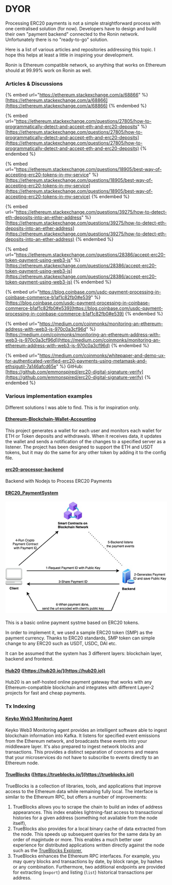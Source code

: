 # DYOR

Processing ERC20 payments is not a simple straightforward process with one centralised solution (for now). Developers have to design and build their own "payment backend" connected to the Ronin network. Unfortunately there is no "ready-to-go" solution.

Here is a list of various articles and repositories addressing this topic. I hope this helps at least a little in inspiring your development.

Ronin is Ethereum compatible network, so anything that works on Ethereum should at 99.99% work on Ronin as well.

### Articles & Discussions

{% embed url="https://ethereum.stackexchange.com/a/68866" %}
[https://ethereum.stackexchange.com/a/68866](https://ethereum.stackexchange.com/a/68866)
{% endembed %}

{% embed url="https://ethereum.stackexchange.com/questions/27805/how-to-programmatically-detect-and-accept-eth-and-erc20-deposits" %}
[https://ethereum.stackexchange.com/questions/27805/how-to-programmatically-detect-and-accept-eth-and-erc20-deposits](https://ethereum.stackexchange.com/questions/27805/how-to-programmatically-detect-and-accept-eth-and-erc20-deposits)
{% endembed %}

{% embed url="https://ethereum.stackexchange.com/questions/18905/best-way-of-accepting-erc20-tokens-in-my-service" %}
[https://ethereum.stackexchange.com/questions/18905/best-way-of-accepting-erc20-tokens-in-my-service](https://ethereum.stackexchange.com/questions/18905/best-way-of-accepting-erc20-tokens-in-my-service)
{% endembed %}

{% embed url="https://ethereum.stackexchange.com/questions/39275/how-to-detect-eth-deposits-into-an-ether-address" %}
[https://ethereum.stackexchange.com/questions/39275/how-to-detect-eth-deposits-into-an-ether-address](https://ethereum.stackexchange.com/questions/39275/how-to-detect-eth-deposits-into-an-ether-address)
{% endembed %}

{% embed url="https://ethereum.stackexchange.com/questions/28386/accept-erc20-token-payment-using-web3-js" %}
[https://ethereum.stackexchange.com/questions/28386/accept-erc20-token-payment-using-web3-js](https://ethereum.stackexchange.com/questions/28386/accept-erc20-token-payment-using-web3-js)
{% endembed %}

{% embed url="https://blog.coinbase.com/usdc-payment-processing-in-coinbase-commerce-b1af1c82fb0#e539" %}
[https://blog.coinbase.com/usdc-payment-processing-in-coinbase-commerce-b1af1c82fb0#e539](https://blog.coinbase.com/usdc-payment-processing-in-coinbase-commerce-b1af1c82fb0#e539)
{% endembed %}

{% embed url="https://medium.com/coinmonks/monitoring-an-ethereum-address-with-web3-js-970c0a3cf96d" %}
[https://medium.com/coinmonks/monitoring-an-ethereum-address-with-web3-js-970c0a3cf96d](https://medium.com/coinmonks/monitoring-an-ethereum-address-with-web3-js-970c0a3cf96d)
{% endembed %}

{% embed url="https://medium.com/coinmonks/whitepaper-and-demo-ux-for-authenticated-verified-erc20-payments-using-metamask-and-ethsigutil-7a146afcd65e" %}
GitHub: [https://github.com/emmonspired/erc20-digital-signature-verify](https://github.com/emmonspired/erc20-digital-signature-verify)
{% endembed %}

### Various implementation examples

Different solutions I was able to find. This is for inspiration only.

#### [**Ethereum-Blockchain-Wallet-Accounting**](https://github.com/remeshx/Ethereum-Blockchain-Wallet-Accounting)

This project generates a wallet for each user and monitors each wallet for ETH or Token deposits and withdrawals. When it receives data, it updates the wallet and sends a notification of the changes to a specified server as a listener. The project has been designed to support the ETH and USDT tokens, but it may do the same for any other token by adding it to the config file.

#### [**erc20-processor-backend**](https://github.com/deelesisuanu/erc20-processor-backend)

Backend with Nodejs to Process ERC20 Payments

#### [**ERC20\_PaymentSystem**](https://github.com/salihcemil/ERC20\_PaymentSystem)

#### ![](../../.gitbook/assets/image.png)

This is a basic online payment systme based on ERC20 tokens.

In order to implement it, we used a sample ERC20 token (SMP) as the payment currency. Thanks to ERC20 standards, SMP token can simple change to any ERC20 such as USDT, USDC, DAI etc.

It can be assumed that the system has 3 different layers: blockchain layer, backend and frontend.

#### [Hub20](https://hub20.io) ([https://hub20.io/](https://hub20.io))

Hub20 is an self-hosted online payment gateway that works with any Ethereum-compatible blockchain and integrates with different Layer-2 projects for fast and cheap payments.

###

### Tx Indexing

#### [Keyko Web3 Monitoring Agent](https://github.com/keyko-io/web3-monitoring-agent)

Keyko Web3 Monitoring agent provides an intelligent software able to ingest blockchain information into Kafka. It listens for specified event emissions from the Ethereum network, and broadcasts these events into your middleware layer. It's also prepared to ingest network blocks and transactions. This provides a distinct separation of concerns and means that your microservices do not have to subscribe to events directly to an Ethereum node.

#### [TrueBlocks](https://github.com/trueblocks/trueblocks-core) ([https://trueblocks.io/](https://trueblocks.io))

TrueBlocks is a collection of libraries, tools, and applications that improve access to the Ethereum data while remaining fully local. The interface is similar to the Ethereum RPC, but offers a number of improvements:

1. TrueBlocks allows you to scrape the chain to build an index of address appearances. This index enables lightning-fast access to transactional histories for a given address (something not available from the node itself),
2. TrueBlocks also provides for a local binary cache of data extracted from the node. This speeds up subsequent queries for the same data by an order of magintude or more. This enables a much better user experience for distributed applications written directly against the node such as the [TrueBlocks Explorer](https://github.com/TrueBlocks/trueblocks-explorer),
3. TrueBlocks enhances the Ethereum RPC interfaces. For example, you may query blocks and transactions by date, by block range, by hashes or any combination. Furthermore, two additional endpoints are provided for extracting (`export`) and listing (`list`) historical transactions per address.
